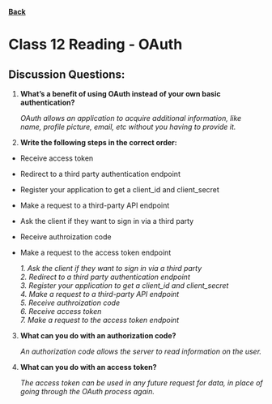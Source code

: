 **[Back](https://clayton-jones.github.io/reading-notes/)**

# Class 12 Reading - OAuth  

## Discussion Questions:  
  
1. **What’s a benefit of using OAuth instead of your own basic authentication?**  

    *OAuth allows an application to acquire additional information, like name, profile picture, email, etc without you having to provide it.*  

2. **Write the following steps in the correct order:**
  - Receive access token
  - Redirect to a third party authentication endpoint
  - Register your application to get a client_id and client_secret
  - Make a request to a third-party API endpoint
  - Ask the client if they want to sign in via a third party
  - Receive authroization code
  - Make a request to the access token endpoint  

    *1. Ask the client if they want to sign in via a third party*  
    *2. Redirect to a third party authentication endpoint*  
    *3. Register your application to get a client_id and client_secret*  
    *4. Make a request to a third-party API endpoint*  
    *5. Receive authroization code*  
    *6. Receive access token*  
    *7. Make a request to the access token endpoint*  

      
3. **What can you do with an authorization code?**  

    *An authorization code allows the server to read information on the user.* 

4. **What can you do with an access token?**  

    *The access token can be used in any future request for data, in place of going through the OAuth process again.*  


